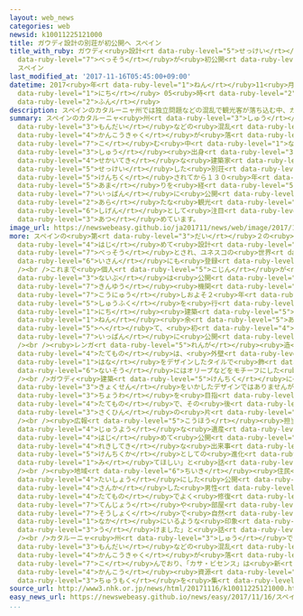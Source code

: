 ```yaml
---
layout: web_news
categories: web
newsid: k10011225121000
title: ガウディ設計の別荘が初公開へ スペイン
title_with_ruby: ガウディ<ruby>設計<rt data-ruby-level="5">せっけい</rt></ruby>の<ruby>別荘<rt
  data-ruby-level="7">べっそう</rt></ruby>が<ruby>初公開<rt data-ruby-level="4">はつこうかい</rt></ruby>へ
  スペイン
last_modified_at: '2017-11-16T05:45:00+09:00'
datetime: 2017<ruby>年<rt data-ruby-level="1">ねん</rt></ruby>11<ruby>月<rt data-ruby-level="1">がつ</rt></ruby>16<ruby>日<rt
  data-ruby-level="1">にち</rt></ruby> 05<ruby>時<rt data-ruby-level="2">じ</rt></ruby>45<ruby>分<rt
  data-ruby-level="2">ふん</rt></ruby>
description: スペインのカタルーニャ州では独立問題などの混乱で観光客が落ち込む中、カタルーニャ州出身の世界的な建築家アントニオ・ガウディが設計した別荘が、建築されてから１３０年余りを経て一般に公開されることになり、新たな観光資源として注目を集めています。
summary: スペインのカタルーニャ<ruby>州<rt data-ruby-level="3">しゅう</rt></ruby>では<ruby>独立<rt data-ruby-level="5">どくりつ</rt></ruby><ruby>問題<rt
  data-ruby-level="3">もんだい</rt></ruby>などの<ruby>混乱<rt data-ruby-level="6">こんらん</rt></ruby>で<ruby>観光客<rt
  data-ruby-level="4">かんこうきゃく</rt></ruby>が<ruby>落<rt data-ruby-level="7">お</rt></ruby>ち<ruby>込<rt
  data-ruby-level="7">こ</rt></ruby>む<ruby>中<rt data-ruby-level="1">なか</rt></ruby>、カタルーニャ<ruby>州<rt
  data-ruby-level="3">しゅう</rt></ruby><ruby>出身<rt data-ruby-level="3">しゅっしん</rt></ruby>の<ruby>世界的<rt
  data-ruby-level="4">せかいてき</rt></ruby>な<ruby>建築家<rt data-ruby-level="5">けんちくか</rt></ruby>アントニオ・ガウディが<ruby>設計<rt
  data-ruby-level="5">せっけい</rt></ruby>した<ruby>別荘<rt data-ruby-level="7">べっそう</rt></ruby>が、<ruby>建築<rt
  data-ruby-level="5">けんちく</rt></ruby>されてから１３０<ruby>年<rt data-ruby-level="1">ねん</rt></ruby><ruby>余<rt
  data-ruby-level="5">あま</rt></ruby>りを<ruby>経<rt data-ruby-level="5">へ</rt></ruby>て<ruby>一般<rt
  data-ruby-level="7">いっぱん</rt></ruby>に<ruby>公開<rt data-ruby-level="3">こうかい</rt></ruby>されることになり、<ruby>新<rt
  data-ruby-level="2">あら</rt></ruby>たな<ruby>観光<rt data-ruby-level="4">かんこう</rt></ruby><ruby>資源<rt
  data-ruby-level="6">しげん</rt></ruby>として<ruby>注目<rt data-ruby-level="3">ちゅうもく</rt></ruby>を<ruby>集<rt
  data-ruby-level="3">あつ</rt></ruby>めています。
image_url: https://newswebeasy.github.io/ja201711/news/web/image/2017/11/16/K10011225121_1711160431_1711160445_01_02.jpg
more: スペインの<ruby>第<rt data-ruby-level="3">だい</rt></ruby>２の<ruby>都市<rt data-ruby-level="3">とし</rt></ruby>、バルセロナにある「カサ・ビセンス」は、ガウディが<ruby>初<rt
  data-ruby-level="4">はじ</rt></ruby>めて<ruby>設計<rt data-ruby-level="5">せっけい</rt></ruby>した<ruby>別荘<rt
  data-ruby-level="7">べっそう</rt></ruby>とされ、ユネスコの<ruby>世界<rt data-ruby-level="3">せかい</rt></ruby><ruby>遺産<rt
  data-ruby-level="6">いさん</rt></ruby>にも<ruby>登録<rt data-ruby-level="4">とうろく</rt></ruby>されています。<br
  /><br />これまで<ruby>個人<rt data-ruby-level="5">こじん</rt></ruby>が<ruby>所有<rt data-ruby-level="3">しょゆう</rt></ruby>していたため<ruby>内部<rt
  data-ruby-level="3">ないぶ</rt></ruby>は<ruby>公開<rt data-ruby-level="3">こうかい</rt></ruby>されていませんでしたが、<ruby>金融<rt
  data-ruby-level="7">きんゆう</rt></ruby><ruby>機関<rt data-ruby-level="4">きかん</rt></ruby>が<ruby>購入<rt
  data-ruby-level="7">こうにゅう</rt></ruby>しおよそ２<ruby>年<rt data-ruby-level="1">ねん</rt></ruby>かけて<ruby>修復<rt
  data-ruby-level="5">しゅうふく</rt></ruby>を<ruby>行<rt data-ruby-level="2">い</rt></ruby>ったのち、１６<ruby>日<rt
  data-ruby-level="1">にち</rt></ruby><ruby>建築<rt data-ruby-level="5">けんちく</rt></ruby>されてから１３０<ruby>年<rt
  data-ruby-level="1">ねん</rt></ruby><ruby>余<rt data-ruby-level="5">あま</rt></ruby>りを<ruby>経<rt
  data-ruby-level="5">へ</rt></ruby>て、<ruby>初<rt data-ruby-level="4">はじ</rt></ruby>めて<ruby>一般<rt
  data-ruby-level="7">いっぱん</rt></ruby>に<ruby>公開<rt data-ruby-level="3">こうかい</rt></ruby>されることになりました。<br
  /><br /><ruby>レンガ<rt data-ruby-level="5">れんが</rt></ruby><ruby>造<rt data-ruby-level="5">づく</rt></ruby>りの<ruby>建物<rt
  data-ruby-level="4">たてもの</rt></ruby>は、<ruby>外壁<rt data-ruby-level="7">がいへき</rt></ruby>がマリーゴールドの<ruby>花<rt
  data-ruby-level="1">はな</rt></ruby>をデザインしたタイルで<ruby>飾<rt data-ruby-level="7">かざ</rt></ruby>られ、<ruby>内装<rt
  data-ruby-level="6">ないそう</rt></ruby>にはオリーブなどをモチーフにした<ruby>装飾<rt data-ruby-level="7">そうしょく</rt></ruby>がほどこされています。<br
  /><br />ガウディ<ruby>建築<rt data-ruby-level="5">けんちく</rt></ruby>に<ruby>特徴的<rt data-ruby-level="7">とくちょうてき</rt></ruby>な<ruby>曲線<rt
  data-ruby-level="3">きょくせん</rt></ruby>をいかしたデザインではありませんが、<ruby>自然<rt data-ruby-level="4">しぜん</rt></ruby>との<ruby>調和<rt
  data-ruby-level="3">ちょうわ</rt></ruby>を<ruby>目指<rt data-ruby-level="3">めざ</rt></ruby>した<ruby>建物<rt
  data-ruby-level="4">たてもの</rt></ruby>で、その<ruby>後<rt data-ruby-level="2">ご</rt></ruby>の<ruby>作品<rt
  data-ruby-level="3">さくひん</rt></ruby>の<ruby>片<rt data-ruby-level="7">へん</rt></ruby>りんがうかがえます。<br
  /><br /><ruby>広報<rt data-ruby-level="5">こうほう</rt></ruby><ruby>担当者<rt data-ruby-level="6">たんとうしゃ</rt></ruby>は、「バルセロナの<ruby>重要<rt
  data-ruby-level="4">じゅうよう</rt></ruby>な<ruby>遺産<rt data-ruby-level="6">いさん</rt></ruby>が<ruby>初<rt
  data-ruby-level="4">はじ</rt></ruby>めて<ruby>公開<rt data-ruby-level="3">こうかい</rt></ruby>される<ruby>歴史的<rt
  data-ruby-level="4">れきしてき</rt></ruby>な<ruby>出来事<rt data-ruby-level="3">できごと</rt></ruby>で、ガウディの<ruby>建築家<rt
  data-ruby-level="5">けんちくか</rt></ruby>としての<ruby>進化<rt data-ruby-level="3">しんか</rt></ruby>を<ruby>見<rt
  data-ruby-level="1">み</rt></ruby>てほしい」と<ruby>話<rt data-ruby-level="2">はな</rt></ruby>していました。<br
  /><br /><ruby>地域<rt data-ruby-level="6">ちいき</rt></ruby><ruby>住民<rt data-ruby-level="4">じゅうみん</rt></ruby>を<ruby>対象<rt
  data-ruby-level="4">たいしょう</rt></ruby>にした<ruby>公開<rt data-ruby-level="3">こうかい</rt></ruby>に<ruby>参加<rt
  data-ruby-level="4">さんか</rt></ruby>した<ruby>男性<rt data-ruby-level="5">だんせい</rt></ruby>は、「すばらしい<ruby>建物<rt
  data-ruby-level="4">たてもの</rt></ruby>でよく<ruby>修復<rt data-ruby-level="5">しゅうふく</rt></ruby>されています。<ruby>天井<rt
  data-ruby-level="7">てんじょう</rt></ruby>や<ruby>部屋<rt data-ruby-level="8">へや</rt></ruby>の<ruby>装飾<rt
  data-ruby-level="7">そうしょく</rt></ruby>で<ruby>自然<rt data-ruby-level="4">しぜん</rt></ruby>の<ruby>中<rt
  data-ruby-level="1">なか</rt></ruby>にいるような<ruby>印象<rt data-ruby-level="4">いんしょう</rt></ruby>を<ruby>受<rt
  data-ruby-level="3">う</rt></ruby>けました」と<ruby>話<rt data-ruby-level="2">はな</rt></ruby>していました。<br
  /><br />カタルーニャ<ruby>州<rt data-ruby-level="3">しゅう</rt></ruby>では<ruby>独立<rt data-ruby-level="5">どくりつ</rt></ruby><ruby>問題<rt
  data-ruby-level="3">もんだい</rt></ruby>などの<ruby>混乱<rt data-ruby-level="6">こんらん</rt></ruby>で<ruby>観光客<rt
  data-ruby-level="4">かんこうきゃく</rt></ruby>が<ruby>落<rt data-ruby-level="7">お</rt></ruby>ち<ruby>込<rt
  data-ruby-level="7">こ</rt></ruby>んでおり、「カサ・ビセンス」は<ruby>新<rt data-ruby-level="2">あら</rt></ruby>たな<ruby>観光<rt
  data-ruby-level="4">かんこう</rt></ruby><ruby>資源<rt data-ruby-level="6">しげん</rt></ruby>として<ruby>注目<rt
  data-ruby-level="3">ちゅうもく</rt></ruby>を<ruby>集<rt data-ruby-level="3">あつ</rt></ruby>めています。
source_url: http://www3.nhk.or.jp/news/html/20171116/k10011225121000.html
easy_news_url: https://newswebeasy.github.io/news/easy/2017/11/16/スペイン-ガウディが設計した別荘の中を見ることができる
...
```

